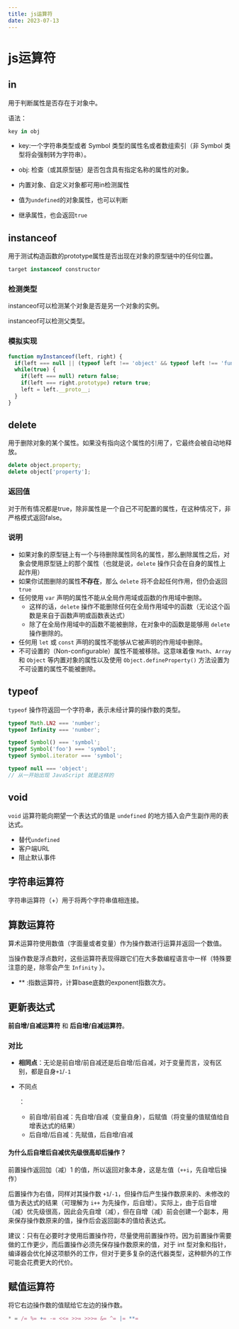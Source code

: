 ```yaml
---
title: js运算符
date: 2023-07-13
---
```


# js运算符

## in

用于判断属性是否存在于对象中。

语法：

```js
key in obj
```

- key:一个字符串类型或者 Symbol 类型的属性名或者数组索引（非 Symbol 类型将会强制转为字符串）。
- obj: 检查（或其原型链）是否包含具有指定名称的属性的对象。



- 内置对象、自定义对象都可用in检测属性
- 值为`undefined`的对象属性，也可以判断
- 继承属性，也会返回`true`

## instanceof

用于测试构造函数的prototype属性是否出现在对象的原型链中的任何位置。

```js
target instanceof constructor
```

### 检测类型

instanceof可以检测某个对象是否是另一个对象的实例。

instanceof可以检测父类型。



### 模拟实现

```js
function myInstanceof(left, right) {
  if(left === null || (typeof left !== 'object' && typeof left !== 'function')) return false;
  while(true) {
    if(left === null) return false;
    if(left === right.prototype) return true;
    left = left.__proto__;
  }
}
```



## delete

用于删除对象的某个属性。如果没有指向这个属性的引用了，它最终会被自动地释放。

```js
delete object.property;
delete object['property'];
```



### 返回值

对于所有情况都是true，除非属性是一个自己不可配置的属性，在这种情况下，非严格模式返回false。



### 说明

- 如果对象的原型链上有一个与待删除属性同名的属性，那么删除属性之后，对象会使用原型链上的那个属性（也就是说，`delete` 操作只会在自身的属性上起作用）
- 如果你试图删除的属性**不存在**，那么 `delete` 将不会起任何作用，但仍会返回 `true`
- 任何使用 `var` 声明的属性不能从全局作用域或函数的作用域中删除。
    - 这样的话，`delete` 操作不能删除任何在全局作用域中的函数（无论这个函数是来自于函数声明或函数表达式）
    - 除了在全局作用域中的函数不能被删除，在对象中的函数是能够用 `delete` 操作删除的。
- 任何用 `let` 或 `const` 声明的属性不能够从它被声明的作用域中删除。
- 不可设置的（Non-configurable）属性不能被移除。这意味着像 `Math`、`Array` 和 `Object` 等内置对象的属性以及使用 `Object.defineProperty()` 方法设置为不可设置的属性不能被删除。

## typeof

`typeof` 操作符返回一个字符串，表示未经计算的操作数的类型。

```js
typeof Math.LN2 === 'number';
typeof Infinity === 'number';

typeof Symbol() === 'symbol';
typeof Symbol('foo') === 'symbol';
typeof Symbol.iterator === 'symbol';

typeof null === 'object';
// 从一开始出现 JavaScript 就是这样的
```



## void

`void` 运算符能向期望一个表达式的值是 `undefined` 的地方插入会产生副作用的表达式。

- 替代`undefined`
- 客户端URL
- 阻止默认事件



## 字符串运算符

字符串运算符（+）用于将两个字符串值相连接。



## 算数运算符

算术运算符使用数值（字面量或者变量）作为操作数进行运算并返回一个数值。

当操作数是浮点数时，这些运算符表现得跟它们在大多数编程语言中一样（特殊要注意的是，除零会产生 `Infinity` ）。

- ** :指数运算符，计算base底数的exponent指数次方。



## 更新表达式

**前自增/自减运算符** 和 **后自增/自减运算符**。



### 对比

- **相同点**：无论是前自增/前自减还是后自增/后自减，对于变量而言，没有区别，都是自身`+1`/`-1`

- 不同点

    ：

    - 前自增/前自减：先自增/自减（变量自身），后赋值（将变量的值赋值给自增表达式的结果）
    - 后自增/后自减：先赋值，后自增/自减



#### 为什么后自增后自减优先级很高却后操作？

前置操作返回加（减）1 的值，所以返回对象本身，这是左值（`++i`，先自增后操作）

后置操作为右值，同样对其操作数 `+1`/`-1`，但操作后产生操作数原来的、未修改的值为表达式的结果（可理解为 `i++` 为先操作，后自增）。实际上，由于后自增（减）优先级很高，因此会先自增（减），但在自增（减）前会创建一个副本，用来保存操作数原来的值，操作后会返回副本的值给表达式。

建议：只有在必要时才使用后置操作符，尽量使用前置操作符。因为前置操作需要做的工作更少，而后置操作必须先保存操作数原来的值，对于 int 型对象和指针，编译器会优化掉这项额外的工作，但对于更多复杂的迭代器类型，这种额外的工作可能会花费更大的代价。



## 赋值运算符

将它右边操作数的值赋给它左边的操作数。

```js
* = /= %= += -= <<= >>= >>>= &= ^= |= **=
```

